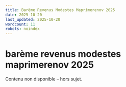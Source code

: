 ```yaml
---
title: Barème Revenus Modestes Maprimerenov 2025
date: 2025-10-20
last_updated: 2025-10-20
wordcount: 11
robots: noindex
---
```


# barème revenus modestes maprimerenov 2025

Contenu non disponible – hors sujet.